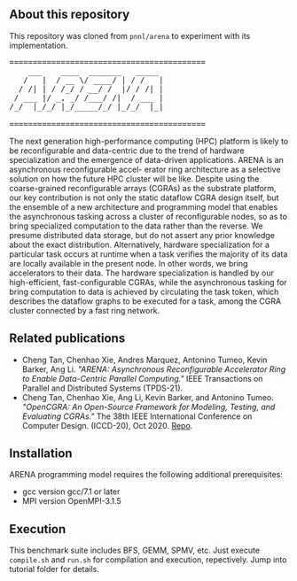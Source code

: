 ## About this repository

This repository was cloned from `pnnl/arena` to experiment with its implementation.


<pre>
==========================================
    ___    ____  _______   _____ 
   /   |  / __ \/ ____/ | / /   |
  / /| | / /_/ / __/ /  |/ / /| |
 / ___ |/ _, _/ /___/ /|  / ___ |
/_/  |_/_/ |_/_____/_/ |_/_/  |_|
                                 
==========================================
</pre>


The next generation high-performance computing (HPC) platform is likely to be reconfigurable and data-centric due to the trend of hardware specialization and the emergence of data-driven applications. ARENA is an asynchronous reconfigurable accel- erator ring architecture as a selective solution on how the future HPC cluster will be like. Despite using the coarse-grained reconfigurable arrays (CGRAs) as the substrate platform, our key contribution is not only the static dataflow CGRA design itself, but the ensemble of a new architecture and programming model that enables the asynchronous tasking across a cluster of reconfigurable nodes, so as to bring specialized computation to the data rather than the reverse. We presume distributed data storage, but do not assert any prior knowledge about the exact distribution. Alternatively, hardware specialization for a particular task occurs at runtime when a task verifies the majority of its data are locally available in the present node. In other words, we bring accelerators to their data. The hardware specialization is handled by our high-efficient, fast-configurable CGRAs, while the asynchronous tasking for bring computation to data is achieved by circulating the task token, which describes the dataflow graphs to be executed for a task, among the CGRA cluster connected by a fast ring network.


Related publications
--------------------------------------------------------------------------

- Cheng Tan, Chenhao Xie, Andres Marquez, Antonino Tumeo, Kevin Barker, Ang Li. _"ARENA: Asynchronous Reconfigurable Accelerator Ring to Enable Data-Centric Parallel Computing."_ IEEE Transactions on Parallel and Distributed Systems (TPDS-21).
- Cheng Tan, Chenhao Xie, Ang Li, Kevin Barker, and Antonino Tumeo. _"OpenCGRA: An Open-Source Framework for Modeling, Testing, and Evaluating CGRAs."_ The 38th IEEE International Conference on Computer Design. (ICCD-20), Oct 2020.  [Repo](https://github.com/pnnl/OpenCGRA).



Installation
--------------------------------------------------------

ARENA programming model requires the following additional prerequisites:

 - gcc version gcc/7.1 or later
 - MPI version OpenMPI-3.1.5


Execution
--------------------------------------------------------

This benchmark suite includes BFS, GEMM, SPMV, etc. Just execute `compile.sh` and `run.sh` for compilation and execution, repectively.
Jump into tutorial folder for details.

